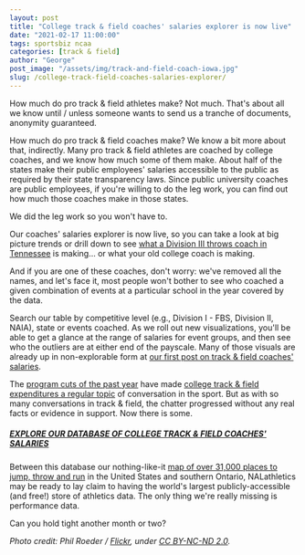 ```yaml
---
layout: post
title: "College track & field coaches' salaries explorer is now live"
date: "2021-02-17 11:00:00"
tags: sportsbiz ncaa
categories: [track & field]
author: "George"
post_image: "/assets/img/track-and-field-coach-iowa.jpg"
slug: /college-track-field-coaches-salaries-explorer/
---
```


How much do pro track & field athletes make? Not much. That's about all we know until / unless someone wants to send us a tranche of documents, anonymity guaranteed.

How much do pro track & field coaches make? We know a bit more about that, indirectly. Many pro track & field athletes are coached by college coaches, and we know how much some of them make. About half of the states make their public employees' salaries accessible to the public as required by their state transparency laws. Since public university coaches are public employees, if you're willing to do the leg work, you can find out how much those coaches make in those states.

We did the leg work so you won't have to.

Our coaches' salaries explorer is now live, so you can take a look at big picture trends or drill down to see [what a Division III throws coach in Tennessee](https://nalathletics.com/coaches-salaries-explorer) is making... or what your old college coach is making.

And if you are one of these coaches, don't worry: we've removed all the names, and let's face it, most people won't bother to see who coached a given combination of events at a particular school in the year covered by the data.

Search our table by competitive level (e.g., Division I - FBS, Division II, NAIA), state or events coached. As we roll out new visualizations, you'll be able to get a glance at the range of salaries for event groups, and then see who the outliers are at either end of the payscale. Many of those visuals are already up in non-explorable form at [our first post on track & field coaches' salaries](https://nalathletics.com/blog/2020/11/18/how-much-do-college-track-and-field-coaches-make).

The [program cuts of the past year](https://nalathletics.com/blog/2020/11/22/track-and-field-alumni-start-funding-cancelled-seasons) have made [college track & field expenditures a regular topic](https://nalathletics.com/blog/2021/01/05/ncaa-track-and-field-spending-results) of conversation in the sport. But as with so many conversations in track & field, the chatter progressed without any real facts or evidence in support. Now there is some.

##### [EXPLORE OUR DATABASE OF COLLEGE TRACK & FIELD COACHES' SALARIES](https://nalathletics.com/coaches-salaries-explorer.html)

Between this database our nothing-like-it [map of over 31,000 places to jump, throw and run](https://nalathletics.com/map) in the United States and southern Ontario, NALathletics may be ready to lay claim to having the world's largest publicly-accessible (and free!) store of athletics data. The only thing we're really missing is performance data.

Can you hold tight another month or two?

<em>Photo credit: Phil Roeder / [Flickr](https://flic.kr/p/9BrkM8), under [CC BY-NC-ND 2.0](https://creativecommons.org/licenses/by-nc-nd/2.0/).
